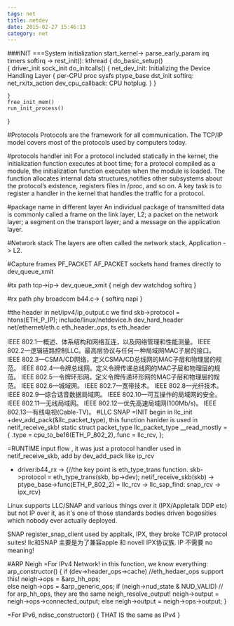 ```yaml
---
tags: net
title: netdev
date: 2015-02-27 15:46:13
category: net
---
```

###INIT
===System initialization
start_kernel-> parse_early_param irq timers softirq -> rest_init(): kthread
{
	do_basic_setup()  
	{
		driver_init
		sock_init
		do_initcalls()
		{
			net_dev_init: Initializing the Device Handling Layer
			{
				per-CPU 
				proc
				sysfs
				ptype_base
				dst_init
				softirq: net_rx/tx_action
				dev_cpu_callback: CPU hotplug.
			}
		}

	}
	free_init_mem()
	run_init_process()
}

#Protocols
Protocols are the framework for all communication.
The TCP/IP model covers most of the protocols used by computers today.

#protocols handler init
For a protocol included statically in the kernel, the initialization function executes at boot time; 
for a protocol compiled as a module, the initialization function
executes when the module is loaded.
The function allocates internal data structures,notifies other subsystems about the protocol’s existence, 
registers files in /proc, and so on. 
A key task is to register a handler in the kernel that handles the traffic for a protocol.

#package name in different layer
An individual package of transmitted data is commonly called a frame on the link layer, L2; 
a packet on the network layer; a segment on the transport layer; and a message on the application layer.

#Network stack
The layers are often called the network stack, Application -> L2.

#Capture frames
PF_PACKET
AF_PACKET sockets hand frames directly to dev_queue_xmit

#tx path
tcp->ip-> dev_queue_xmit
{
	neigh
	dev watchdog
	softirq
}

#rx path
phy
broadcom b44.c->
{
	softirq
	napi
}

#the header
in net/ipv4/ip_output.c we find skb->protocol = htons(ETH_P_IP);
include/linux/netdevice.h
dev_hard_header
net/ethernet/eth.c
eth_header_ops, ts eth_header

IEEE 802.1—概述、体系结构和网络互连，以及网络管理和性能测量。 
IEEE 802.2—逻辑链路控制LLC。最高层协议与任何一种局域网MAC子层的接口。 
IEEE 802.3—CSMA/CD网络，定义CSMA/CD总线网的MAC子层和物理层的规范。 
IEEE 802.4—令牌总线网。定义令牌传递总线网的MAC子层和物理层的规范。 
IEEE 802.5—令牌环形网。定义令牌传递环形网的MAC子层和物理层的规范。 
IEEE 802.6—城域网。 
IEEE 802.7—宽带技术。 
IEEE 802.8—光纤技术。 
IEEE 802.9—综合话音数据局域网。 
IEEE 802.10—可互操作的局域网的安全。 
IEEE 802.11—无线局域网。 
IEEE 802.12—优先高速局域网(100Mb/s)。 
IEEE 802.13—有线电视(Cable-TV)。 
#LLC SNAP
=INIT begin in llc_init
+dev_add_pack(&llc_packet_type), this function hanlder is used in netif_receive_skb!
static struct packet_type llc_packet_type __read_mostly = { .type = cpu_to_be16(ETH_P_802_2),.func = llc_rcv, };

=RUNTIME input flow , it was just a protocol handler used in netif_receive_skb, add by dev_add_pack like ip_rcv
+ driver:b44_rx -> 
{//the key point is eth_type_trans function.
skb->protocol = eth_type_trans(skb, bp->dev);
netif_receive_skb(skb) -> ptype_base->func(ETH_P_802_2) = llc_rcv -> llc_sap_find: snap_rcv -> ipx_rcv}

Linux supports LLC/SNAP and various things over it (IPX/Appletalk DDP
etc) but not IP over it, as it's one of those standards bodies driven
bogosities which nobody ever actually deployed.

SNAP register_snap_client used by appltalk, IPX, they broke TCP/IP protocol suites!
llc和SNAP 主要是为了兼容apple 和 novell IPX协议族.
IP 不需要 no meaning!

#ARP Neigh
=For IPv4 Network!
in this function, we know everything:
arp_constructor()
{
	if (dev->header_ops->cache) //eth_hedaer_ops support this!
		neigh->ops = &arp_hh_ops;                                                                                                                 
	else
		neigh->ops = &arp_generic_ops;
	if (neigh->nud_state & NUD_VALID) // for arp_hh_ops, they are the same neigh_resolve_output!
		neigh->output = neigh->ops->connected_output;
	else
		neigh->output = neigh->ops->output;
}

=For IPv6,
ndisc_constructor()
{
	THAT IS the same as IPv4 
}
